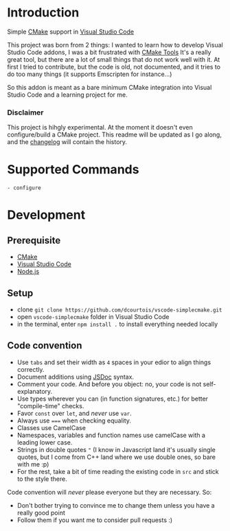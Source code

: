 # Introduction

Simple [CMake](https://www.cmake.org) support in [Visual Studio Code](https://code.visualstudio.com)

This project was born from 2 things: I wanted to learn how to develop Visual Studio Code
addons, I was a bit frustrated with [CMake Tools](https://github.com/vector-of-bool/vscode-cmake-tools)
It's a really great tool, but there are a lot of small things that do not work well with it.
At first I tried to contribute, but the code is old, not documented, and it tries to do too many things
(it supports Emscripten for instance...)

So this addon is meant as a bare minimum CMake integration into Visual Studio Code and a learning
project for me.

### Disclaimer

This project is hihgly experimental. At the moment it doesn't even configure/build a CMake project.
This readme will be updated as I go along, and the [changelog](Changelog.md) will contain the history.

# Supported Commands

	- configure

# Development

## Prerequisite

- [CMake](https://www.cmake.org)
- [Visual Studio Code](https://code.visualstudio.com)
- [Node.js](https://nodejs.org)

## Setup

- clone `git clone https://github.com/dcourtois/vscode-simplecmake.git`
- open `vscode-simplecmake` folder in Visual Studio Code
- in the terminal, enter `npm install .` to install everything needed locally

## Code convention

- Use `tabs` and set their width as `4` spaces in your edior to align things correctly.
- Document additions using [JSDoc](http://usejsdoc.org/index.html) syntax.
- Comment your code. And before you object: no, your code is not self-explanatory.
- Use types wherever you can (in function signatures, etc.) for better "compile-time" checks.
- Favor `const` over `let`, and *never* use `var`.
- Always use `===` when checking equality.
- Classes use CamelCase
- Namespaces, variables and function names use camelCase with a leading lower case.
- Strings in double quotes `"` (I know in Javascript land it's usually single quotes, but I come from C++ land where we use double ones, so bare with me :p)
- For the rest, take a bit of time reading the existing code in `src` and stick to the style there.

Code convention will *never* please everyone but they are necessary. So:

- Don't bother trying to convince me to change them unless you have a really good point
- Follow them if you want me to consider pull requests :)
